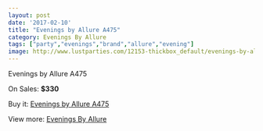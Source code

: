 ```yaml
---
layout: post
date: '2017-02-10'
title: "Evenings by Allure A475"
category: Evenings By Allure
tags: ["party","evenings","brand","allure","evening"]
image: http://www.lustparties.com/12153-thickbox_default/evenings-by-allure-a475.jpg
---
```

Evenings by Allure A475

On Sales: **$330**
<a href="https://www.lustparties.com/en/evenings-by-allure/4413-evenings-by-allure-a475.html"><amp-img layout="responsive" width="600" height="600" src="//www.lustparties.com/12153-thickbox_default/evenings-by-allure-a475.jpg" alt="Evenings by Allure A475 0" /></a>
<a href="https://www.lustparties.com/en/evenings-by-allure/4413-evenings-by-allure-a475.html"><amp-img layout="responsive" width="600" height="600" src="//www.lustparties.com/12154-thickbox_default/evenings-by-allure-a475.jpg" alt="Evenings by Allure A475 1" /></a>

Buy it: [Evenings by Allure A475](https://www.lustparties.com/en/evenings-by-allure/4413-evenings-by-allure-a475.html "Evenings by Allure A475")

View more: [Evenings By Allure](https://www.lustparties.com/en/23-evenings-by-allure "Evenings By Allure")